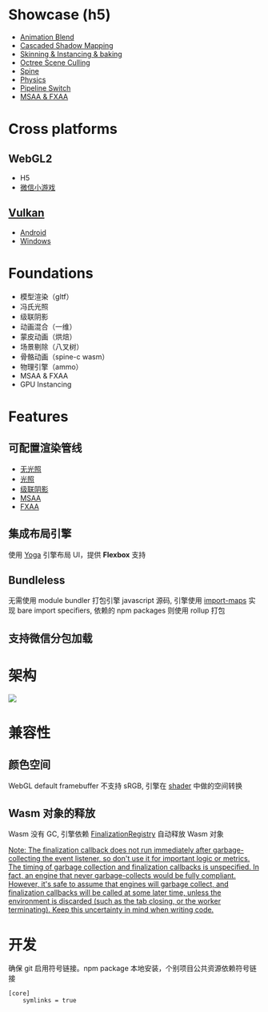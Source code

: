 # Showcase (h5)

- [Animation Blend](https://qingwabote.github.io/zero/projects/animation/web/index.html)
- [Cascaded Shadow Mapping](https://qingwabote.github.io/zero/projects/shadow/web/index.html)
- [Skinning & Instancing & baking](https://qingwabote.github.io/zero/projects/skin/web/index.html)
- [Octree Scene Culling](https://qingwabote.github.io/zero/projects/culling/web/index.html)
- [Spine](https://qingwabote.github.io/zero/projects/skeleton2/web/index.html)
- [Physics](https://qingwabote.github.io/zero/projects/vehicle/web/index.html)
- [Pipeline Switch](https://qingwabote.github.io/zero/projects/pipeline/web/index.html)
- [MSAA & FXAA](https://qingwabote.github.io/zero/projects/cutting2d/web/index.html)

# Cross platforms

## WebGL2

- H5
- [微信小游戏](minigame/README.md)

## [Vulkan](native/README.md)

- [Android](native/platforms/android/README.md)
- [Windows](native/platforms/win/README.md)

# Foundations

- 模型渲染（gltf）
- 冯氏光照
- 级联阴影
- 动画混合（一维）
- 蒙皮动画（烘焙）
- 场景剔除（八叉树）
- 骨骼动画（spine-c wasm）
- 物理引擎（ammo）
- MSAA & FXAA
- GPU Instancing

# Features
## 可配置渲染管线

- [无光照](assets/pipelines/unlit.yml)
- [光照](assets/pipelines/forward.yml)
- [级联阴影](assets/pipelines/forward-csm.yml)
- [MSAA](assets/pipelines/unlit-ms.yml)
- [FXAA](assets/pipelines/unlit-fxaa.yml)

## 集成布局引擎

使用 [Yoga](https://github.com/facebook/yoga) 引擎布局 UI，提供 **Flexbox** 支持

## Bundleless

无需使用 module bundler 打包引擎 javascript 源码, 引擎使用 [import-maps](https://github.com/WICG/import-maps) 实现 bare import specifiers, 依赖的 npm packages 则使用 rollup 打包

## 支持微信分包加载

# 架构

![](https://www.plantuml.com/plantuml/svg/RP5DJWCn34RtEKKkC1iEq0MLO5D-90Gi40ipSHEhYHF56RKZrBkZcRPgvM7fftn-TYmxuW8LaWt0Rb-fDMJRwe36LEmRi8zeO_RKsrzZhRLN-fmTAhJEgMH6RkPucvTH6gP50s1Aq2YpubA8TUSIHg5U58qmva792XMCnBZGlT-_AF8GyrwXjmPUkry32AgDUlp7i8Q45HJSa0zDiQViC6eBY9YZEVNelW8vX_ozEiLlr7vxM8W_yUTnSwVWnn1tmDFSy_qwrwtciStbXxfw8USNKpsVofYPJn6_FLm3v_eF)

# 兼容性

## 颜色空间
WebGL default framebuffer 不支持 sRGB, 引擎在 [shader](assets/shaders/chunks/gamma.chunk) 中做的空间转换

## Wasm 对象的释放
Wasm 没有 GC, 引擎依赖 [FinalizationRegistry](https://developers.weixin.qq.com/minigame/dev/reference/api/FinalizationRegistry.html) 自动释放 Wasm 对象

[Note: The finalization callback does not run immediately after garbage-collecting the event listener, so don't use it for important logic or metrics. The timing of garbage collection and finalization callbacks is unspecified. In fact, an engine that never garbage-collects would be fully compliant. However, it's safe to assume that engines will garbage collect, and finalization callbacks will be called at some later time, unless the environment is discarded (such as the tab closing, or the worker terminating). Keep this uncertainty in mind when writing code.](https://v8.dev/features/weak-references)

# 开发

确保 git 启用符号链接。npm package 本地安装，个别项目公共资源依赖符号链接
```
[core]
	symlinks = true
```

